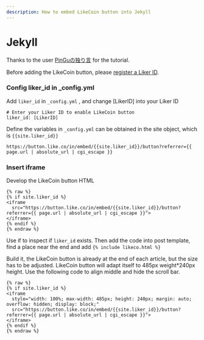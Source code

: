 ```yaml
---
description: How to embed LikeCoin button into Jekyll
---
```


# Jekyll

Thanks to the user [PinGuの独り言](https://pingu.moe/2020/01/integrate-likebutton-with-jekyll/) for the tutorial.

Before adding the LikeCoin button, please [register a Liker ID](../../liker-id/).

### Config liker\_id in \_config.yml  <a href="#cong-configyml-she-ding-likerid" id="cong-configyml-she-ding-likerid"></a>

Add `liker_id` in `_config.yml` , and change \[LikerID] into your Liker ID

```
# Enter your Liker ID to enable LikeCoin button
liker_id: [LikerID]
```

Define the variables in `_config.yml` can be obtained in the site object, which is `{{site.liker_id}}`

```
https://button.like.co/in/embed/{{site.liker_id}}/button?referrer={{ page.url | absolute_url | cgi_escape }}
```

### Insert iframe <a href="#cha-ru-iframe" id="cha-ru-iframe"></a>

Develop the LikeCoin button HTML

```
{% raw %}
{% if site.liker_id %}
<iframe
  src="https://button.like.co/in/embed/{{site.liker_id}}/button?referrer={{ page.url | absolute_url | cgi_escape }}">
</iframe>
{% endif %}
{% endraw %}
```

Use if to inspect if `liker_id` exists. Then add the code into post template, find a place near the end and add `{% include likeco.html %}`

Build it, the LikeCoin button is already at the end of each article, but the size has to be adjusted. LikeCoin button will adapt itself to 485px weight\*240px height. Use the following code to align middle and hide the scroll bar.

```
{% raw %}
{% if site.liker_id %}
<iframe
  style="width: 100%; max-width: 485px; height: 240px; margin: auto; overflow: hidden; display: block;"
  src="https://button.like.co/in/embed/{{site.liker_id}}/button?referrer={{ page.url | absolute_url | cgi_escape }}">
</iframe>
{% endif %}
{% endraw %}
```

